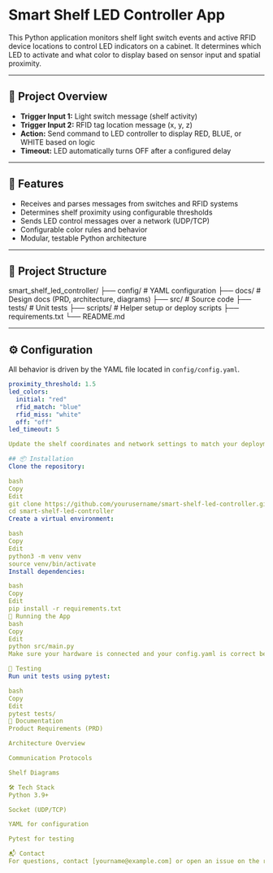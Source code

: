 # Smart Shelf LED Controller App

This Python application monitors shelf light switch events and active RFID device locations to control LED indicators on a cabinet. It determines which LED to activate and what color to display based on sensor input and spatial proximity.

---

## 🧠 Project Overview

- **Trigger Input 1:** Light switch message (shelf activity)
- **Trigger Input 2:** RFID tag location message (x, y, z)
- **Action:** Send command to LED controller to display RED, BLUE, or WHITE based on logic
- **Timeout:** LED automatically turns OFF after a configured delay

---

## 🚀 Features

- Receives and parses messages from switches and RFID systems
- Determines shelf proximity using configurable thresholds
- Sends LED control messages over a network (UDP/TCP)
- Configurable color rules and behavior
- Modular, testable Python architecture

---

## 📁 Project Structure
smart_shelf_led_controller/
├── config/ # YAML configuration
├── docs/ # Design docs (PRD, architecture, diagrams)
├── src/ # Source code
├── tests/ # Unit tests
├── scripts/ # Helper setup or deploy scripts
├── requirements.txt
└── README.md


---

## ⚙️ Configuration

All behavior is driven by the YAML file located in `config/config.yaml`.

```yaml
proximity_threshold: 1.5
led_colors:
  initial: "red"
  rfid_match: "blue"
  rfid_miss: "white"
  off: "off"
led_timeout: 5

Update the shelf coordinates and network settings to match your deployment.

## 📦 Installation
Clone the repository:

bash
Copy
Edit
git clone https://github.com/yourusername/smart-shelf-led-controller.git
cd smart-shelf-led-controller
Create a virtual environment:

bash
Copy
Edit
python3 -m venv venv
source venv/bin/activate
Install dependencies:

bash
Copy
Edit
pip install -r requirements.txt
🧪 Running the App
bash
Copy
Edit
python src/main.py
Make sure your hardware is connected and your config.yaml is correct before running.

🧪 Testing
Run unit tests using pytest:

bash
Copy
Edit
pytest tests/
📄 Documentation
Product Requirements (PRD)

Architecture Overview

Communication Protocols

Shelf Diagrams

🛠️ Tech Stack
Python 3.9+

Socket (UDP/TCP)

YAML for configuration

Pytest for testing

📬 Contact
For questions, contact [yourname@example.com] or open an issue on the repo.
